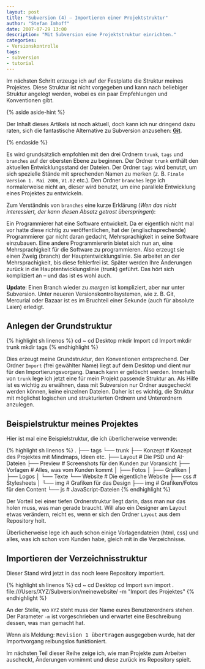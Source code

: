 ```yaml
---
layout: post
title: "Subversion (4) – Importieren einer Projektstruktur"
author: "Stefan Imhoff"
date: 2007-07-29 13:00
description: "Mit Subversion eine Projektstruktur einrichten."
categories:
- Versionskontrolle
tags:
- subversion
- tutorial
---
```


Im nächsten Schritt erzeuge ich auf der Festplatte die Struktur meines Projektes. Diese Struktur ist nicht vorgegeben und kann nach beliebiger Struktur angelegt werden, wobei es ein paar Empfehlungen und Konventionen gibt.

{% aside aside-hint %}
<p>Der Inhalt dieses Artikels ist noch aktuell, doch kann ich nur dringend dazu raten, sich die fantastische Alternative zu Subversion anzusehen: <a href="/2007/versionskontrolle-mit-git/"><strong>Git</strong></a>.</p>
{% endaside %}

Es wird grundsätzlich empfohlen mit den drei Ordnern `trunk`, `tags` und `branches` auf der obersten Ebene zu beginnen. Der Ordner `trunk` enthält den aktuellen Entwicklungsstand der Dateien. Der Ordner `tags` wird benutzt, um sich spezielle Stände mit sprechenden Namen zu merken (z. B. `Finale Version 1. Mai 2006`, `V1.02` etc.). Den Ordner `branches` lege ich normalerweise nicht an, dieser wird benutzt, um eine parallele Entwicklung eines Projektes zu entwickeln.

Zum Verständnis von `branches` eine kurze Erklärung (<em>Wen das nicht interessiert, der kann diesen Absatz getrost überspringen</em>):

Ein Programmierer hat eine Software entwickelt. Da er eigentlich nicht mal vor hatte diese richtig zu veröffentlichen, hat der (englischsprechende) Programmierer gar nicht daran gedacht, Mehrsprachigkeit in seine Software einzubauen. Eine andere Programmiererin bietet sich nun an, eine Mehrsprachigkeit für die Software zu programmieren. Also erzeugt sie einen Zweig (branch) der Hauptentwicklungslinie. Sie arbeitet an der Mehrsprachigkeit, bis diese fehlerfrei ist. Später werden Ihre Änderungen zurück in die Hauptentwicklungslinie (trunk) geführt. Das hört sich kompliziert an – und das ist es wohl auch.

**Update**: Einen Branch wieder zu *mergen* ist kompliziert, aber nur unter Subversion. Unter neueren Versionskontrollsystemen, wie z. B. Git, Mercurial oder Bazaar ist es im Bruchteil einer Sekunde (auch für absolute Laien) erledigt.

## Anlegen der Grundstruktur

{% highlight sh linenos %}
cd ~
cd Desktop
mkdir Import
cd Import
mkdir trunk
mkdir tags
{% endhighlight %}

Dies erzeugt meine Grundstruktur, den Konventionen entsprechend. Der Ordner `Import` (frei gewählter Name) liegt auf dem Desktop und dient nur für den Importierungsvorgang. Danach kann er gelöscht werden. Innerhalb von `trunk` lege ich jetzt eine für mein Projekt passende Struktur an. Als Hilfe ist es wichtig zu erwähnen, dass mit Subversion nur Ordner ausgecheckt werden können, keine einzelnen Dateien. Daher ist es wichtig, die Struktur mit möglichst logischen und strukturierten Ordnern und Unterordnern anzulegen.

## Beispielstruktur meines Projektes

Hier ist mal eine Beispielstruktur, die ich überlicherweise verwende:

{% highlight sh linenos %}
.
├── tags
└── trunk
    ├── Konzept      # Konzept des Projektes mit Mindmaps, Ideen etc.
    ├── Layout       # Die PSD und AI-Dateien
    ├── Preview      # Screenshots für den Kunden zur Voransicht
    ├── Vorlagen     # Alles, was vom Kunden kommt
    │   ├── Fotos
    │   ├── Grafiken
    │   ├── Logos
    │   └── Texte
    └── Website      # Die eigentliche Website
        ├── css      # Stylesheets
        │   └── img  # Grafiken für das Design
        ├── img      # Grafiken/Fotos für den Content
        └── js       # JavaScript-Dateien
{% endhighlight %}

Der Vorteil bei einer tiefen Ordnerstruktur liegt darin, dass man nur das holen muss, was man gerade braucht. Will also ein Designer am Layout etwas verändern, reicht es, wenn er sich den Ordner `Layout` aus dem Repository holt.

Überlicherweise lege ich auch schon einige Vorlagendateien (html, css) und alles, was ich schon vom Kunden habe, gleich mit in die Verzeichnisse.

## Importieren der Verzeichnisstruktur

Dieser Stand wird jetzt in das noch leere Repository importiert.

{% highlight sh linenos %}
cd ~
cd Desktop
cd Import
svn import . file:///Users/XYZ/Subversion/meinewebsite/ -m "Import des Projektes"
{% endhighlight %}

An der Stelle, wo `XYZ` steht muss der Name eures Benutzerordners stehen. Der Parameter `-m` ist vorgeschrieben und erwartet eine Beschreibung dessen, was man gemacht hat.

Wenn als Meldung: <samp>Revision 1 übertragen</samp> ausgegeben wurde, hat der Importvorgang reibungslos funktioniert.

Im nächsten Teil dieser Reihe zeige ich, wie man Projekte zum Arbeiten auscheckt, Änderungen vornimmt und diese zurück ins Repository spielt.
